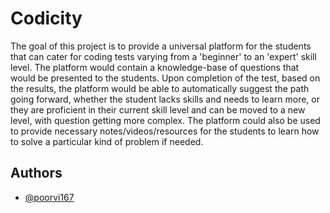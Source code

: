 
# Codicity

The goal of this project is to provide a universal platform for the students that can cater for coding tests varying from a 'beginner' to an 'expert' skill level. The platform would contain a knowledge-base of questions that would be presented to the students. Upon completion of the test, based on the results, the platform would be able to automatically suggest the path going forward, whether the student lacks skills and needs to learn more, or they are proficient in their current skill level and can be moved to a new level, with question getting more complex. The platform could also be used to provide necessary notes/videos/resources for the students to learn how to solve a particular kind of problem if needed.


## Authors

- [@poorvi167](https://github.com/poorvi167)

